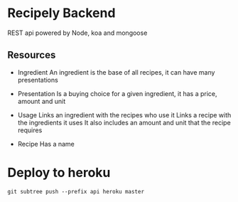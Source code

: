# Recipely Backend

REST api powered by Node, koa and mongoose

## Resources

- Ingredient
  An ingredient is the base of all recipes, it can have many presentations

- Presentation
  Is a buying choice for a given ingredient, it has a price, amount and unit

- Usage
  Links an ingredient with the recipes who use it
  Links a recipe with the ingredients it uses
  It also includes an amount and unit that the recipe requires

- Recipe
  Has a name

# Deploy to heroku

    git subtree push --prefix api heroku master
